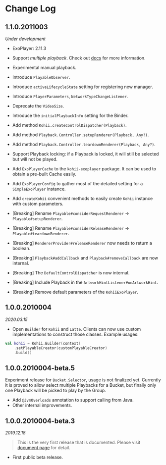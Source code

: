 # Change Log

## 1.1.0.2011003

_Under development_

- ExoPlayer: 2.11.3
- Support _multiple playback_. Check out [docs](https://eneim.github.io/kohii/usage/advance/) for more information.
- Experimental manual playback.
- Introduce `PlayableObserver`.
- Introduce `activeLifecycleState` setting for registering new manager.
- Introduce `PlayerParameters`, `NetworkTypeChangeListener`.
- Deprecate the `VideoSize`.
- Introduce the `initialPlaybackInfo` setting for the Binder.
- Add method `Kohii.createControlDispatcher(Playback)`.
- Add method `Playback.Controller.setupRenderer(Playback, Any?)`.
- Add method `Playback.Controller.teardownRenderer(Playback, Any?)`.
- Support Playback locking: if a Playback is locked, it will still be selected but will not be played.
- Add `ExoPlayerCache` to the `kohii-exoplayer` package. It can be used to obtain a pre-built Cache easily.
- Add `ExoPlayerConfig` to gather most of the detailed setting for a `SimpleExoPlayer` instance.
- Add `createKohii` convenient methods to easily create `Kohii` instance with custom parameters.

- [Breaking] Rename `Playable#considerRequestRenderer` -> `Playable#setupRenderer`.
- [Breaking] Rename `Playable#considerReleaseRenderer` -> `Playable#teardownRenderer`.
- [Breaking] `RendererProvider#releaseRenderer` now needs to return a boolean.
- [Breaking] `Playback#addCallback` and `Playback#removeCallback` are now internal.
- [Breaking] The `DefaultControlDispatcher` is now internal.
- [Breaking] Include Playback in the `ArtworkHintListener#onArtworkHint`.
- [Breaking] Remove default parameters of the `KohiiExoPlayer`.

## 1.0.0.2010004

_2020.03.15_

- Open `Builder` for `Kohii` and `Latte`. Clients can now use custom implementations to construct
those classes. Example usages:

```Kotlin
val kohii = Kohii.Builder(context)
    .setPlayableCreator(customPlayableCreator)
    .build()
```

## 1.0.0.2010004-beta.5

Experiment release for `Bucket.Selector`, usage is not finalized yet. Currently it is proved to allow select multiple Playbacks for a Bucket, but finally only one Playback will be picked to play by the Group.

- Add `@JvmOverloads` annotation to support calling from Java.
- Other internal improvements.

## 1.0.0.2010004-beta.3

_2019.12.18_

> This is the very first release that is documented. Please visit [document page](https://eneim.github.io/kohii) for detail.

- First public beta release.
